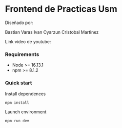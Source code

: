 # Frontend de Practicas Usm

Diseñado por:

Bastian Varas
Ivan Oyarzun
Cristobal Martinez


Link video de youtube:


### Requirements
- Node >= 16.13.1
- npm >= 8.1.2

### Quick start

Install dependences

```
npm install
```

Launch environment

```
npm run dev
```

